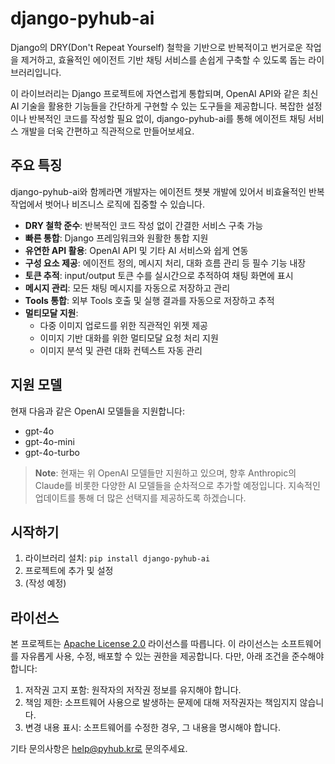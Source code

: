 # django-pyhub-ai

Django의 DRY(Don't Repeat Yourself) 철학을 기반으로 반복적이고 번거로운 작업을 제거하고, 효율적인 에이전트 기반 채팅 서비스를 손쉽게 구축할 수 있도록 돕는 라이브러리입니다.

이 라이브러리는 Django 프로젝트에 자연스럽게 통합되며, OpenAI API와 같은 최신 AI 기술을 활용한 기능들을 간단하게 구현할 수 있는 도구들을 제공합니다. 복잡한 설정이나 반복적인 코드를 작성할 필요 없이, django-pyhub-ai를 통해 에이전트 채팅 서비스 개발을 더욱 간편하고 직관적으로 만들어보세요.

## 주요 특징

django-pyhub-ai와 함께라면 개발자는 에이전트 챗봇 개발에 있어서 비효율적인 반복 작업에서 벗어나 비즈니스 로직에 집중할 수 있습니다.

- **DRY 철학 준수**: 반복적인 코드 작성 없이 간결한 서비스 구축 가능
- **빠른 통합**: Django 프레임워크와 원활한 통합 지원
- **유연한 API 활용**: OpenAI API 및 기타 AI 서비스와 쉽게 연동
- **구성 요소 제공**: 에이전트 정의, 메시지 처리, 대화 흐름 관리 등 필수 기능 내장
- **토큰 추적**: input/output 토큰 수를 실시간으로 추적하여 채팅 화면에 표시
- **메시지 관리**: 모든 채팅 메시지를 자동으로 저장하고 관리
- **Tools 통합**: 외부 Tools 호출 및 실행 결과를 자동으로 저장하고 추적
- **멀티모달 지원**: 
  - 다중 이미지 업로드를 위한 직관적인 위젯 제공
  - 이미지 기반 대화를 위한 멀티모달 요청 처리 지원
  - 이미지 분석 및 관련 대화 컨텍스트 자동 관리

## 지원 모델

현재 다음과 같은 OpenAI 모델들을 지원합니다:

- gpt-4o
- gpt-4o-mini
- gpt-4o-turbo

> **Note**: 현재는 위 OpenAI 모델들만 지원하고 있으며, 향후 Anthropic의 Claude를 비롯한 다양한 AI 모델들을 순차적으로 추가할 예정입니다. 지속적인 업데이트를 통해 더 많은 선택지를 제공하도록 하겠습니다.

## 시작하기

1. 라이브러리 설치: `pip install django-pyhub-ai`
2. 프로젝트에 추가 및 설정
3. (작성 예정)

## 라이선스

본 프로젝트는 [Apache License 2.0](https://www.apache.org/licenses/LICENSE-2.0) 라이선스를 따릅니다. 이 라이선스는 소프트웨어를 자유롭게 사용, 수정, 배포할 수 있는 권한을 제공합니다. 다만, 아래 조건을 준수해야 합니다:

1.	저작권 고지 포함: 원작자의 저작권 정보를 유지해야 합니다.
2.	책임 제한: 소프트웨어 사용으로 발생하는 문제에 대해 저작권자는 책임지지 않습니다.
3.	변경 내용 표시: 소프트웨어를 수정한 경우, 그 내용을 명시해야 합니다.

기타 문의사항은 help@pyhub.kr로 문의주세요.
